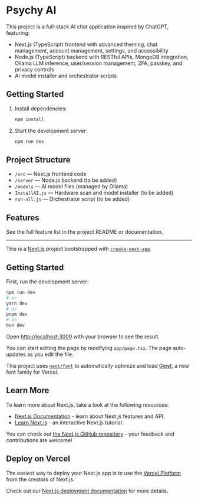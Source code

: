 # Psychy AI

This project is a full-stack AI chat application inspired by ChatGPT, featuring:
- Next.js (TypeScript) frontend with advanced theming, chat management, account management, settings, and accessibility
- Node.js (TypeScript) backend with RESTful APIs, MongoDB integration, Ollama LLM inference, user/session management, 2FA, passkey, and privacy controls
- AI model installer and orchestrator scripts

## Getting Started

1. Install dependencies:
   ```powershell
   npm install
   ```
2. Start the development server:
   ```powershell
   npm run dev
   ```

## Project Structure
- `/src` — Next.js frontend code
- `/server` — Node.js backend (to be added)
- `/models` — AI model files (managed by Ollama)
- `InstallAI.js` — Hardware scan and model installer (to be added)
- `run-all.js` — Orchestrator script (to be added)

## Features
See the full feature list in the project README or documentation.

---

This is a [Next.js](https://nextjs.org) project bootstrapped with [`create-next-app`](https://nextjs.org/docs/app/api-reference/cli/create-next-app).

## Getting Started

First, run the development server:

```bash
npm run dev
# or
yarn dev
# or
pnpm dev
# or
bun dev
```

Open [http://localhost:3000](http://localhost:3000) with your browser to see the result.

You can start editing the page by modifying `app/page.tsx`. The page auto-updates as you edit the file.

This project uses [`next/font`](https://nextjs.org/docs/app/building-your-application/optimizing/fonts) to automatically optimize and load [Geist](https://vercel.com/font), a new font family for Vercel.

## Learn More

To learn more about Next.js, take a look at the following resources:

- [Next.js Documentation](https://nextjs.org/docs) - learn about Next.js features and API.
- [Learn Next.js](https://nextjs.org/learn) - an interactive Next.js tutorial.

You can check out [the Next.js GitHub repository](https://github.com/vercel/next.js) - your feedback and contributions are welcome!

## Deploy on Vercel

The easiest way to deploy your Next.js app is to use the [Vercel Platform](https://vercel.com/new?utm_medium=default-template&filter=next.js&utm_source=create-next-app&utm_campaign=create-next-app-readme) from the creators of Next.js.

Check out our [Next.js deployment documentation](https://nextjs.org/docs/app/building-your-application/deploying) for more details.
